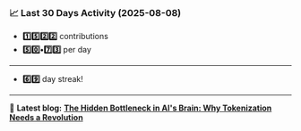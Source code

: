 <!--START_STATS-->
### 📈 Last 30 Days Activity (2025-08-08)  
- **1️⃣5️⃣2️⃣2️⃣** contributions  
- **5️⃣0️⃣•7️⃣3️⃣** per day
---
- **6️⃣9️⃣** day streak!
---
📝 **Latest blog:** [**The Hidden Bottleneck in AI's Brain: Why Tokenization Needs a Revolution**](https://andriak.com/blog/tokenization-revolution)
<!--END_STATS-->
